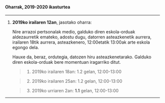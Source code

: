 #### Oharrak, 2019-2020 ikasturtea


-----------------------------------

1. **2019ko irailaren 12an**, jasotako oharra:

    Nire arrazoi pertsonalak medio, galduko diren eskola-orduak aldezaurretik emateko, adostu dugu, datorren asteazkenetik aurrera, irailaren 18tik aurrera, asteazkenero, 12:00etatik 13:00ak arte eskola egongo dela.

    Hauxe da, beraz, ordutegia, datozen hiru asteazkenetarako.
    Galduko diren eskola-orduak bere momentuan iragarriko ditut.

    >1. 2019ko irailaren 18an: 1.2 gelan, 12:00-13:00

    >2. 2019ko irailaren 25an: 1.2 gelan, 12:00-13:00

    >3. 2019ko urriaren 2an: **1.1** gelan, 12:00-13:00






-----------------------------------
